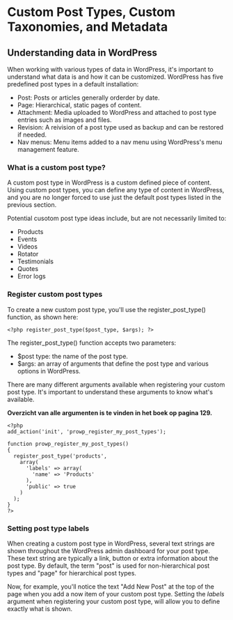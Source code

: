 # Custom Post Types, Custom Taxonomies, and Metadata

## Understanding data in WordPress

When working with various types of data in WordPress, it's important to understand what data is and how it can be customized. WordPress has five predefined post types in a default installation:

* Post: Posts or articles generally orderder by date. 
* Page: Hierarchical, static pages of content.
* Attachment: Media uploaded to WordPress and attached to post type entries such as images and files. 
* Revision: A reivision of a post type used as backup and can be restored if needed. 
* Nav menus: Menu items added to a nav menu using WordPress's menu management feature.

### What is a custom post type? 

A custom post type in WordPress is a custom defined piece of content. Using custom post types, you can define any type of content in WordPress, and you are no longer forced to use just the default post types listed in the previous section.

Potential cusotom post type ideas include, but are not necessarily limited to:
* Products
* Events
* Videos
* Rotator
* Testimonials
* Quotes
* Error logs

### Register custom post types

To create a new custom post type, you'll use the register_post_type() function, as shown here: 

```
<?php register_post_type($post_type, $args); ?>
```

The register_post_type() function accepts two parameters:
* $post type: the name of the post type.
* $args: an array of arguments that define the post type and various options in WordPress. 

There are many different arguments available when registering your custom post type. It's important to understand these arguments to know what's available. 

**Overzicht van alle argumenten is te vinden in het boek op pagina 129.**

```
<?php 
add_action('init', 'prowp_register_my_post_types');

function prowp_register_my_post_types()
{
  register_post_type('products',
    array(
      'labels' => array(
        'name' => 'Products'
      ),
      'public' => true
    )
  );
}
?>
```

### Setting post type labels

When creating a custom post type in WordPress, several text strings are shown throughout the WordPress admin dashboard for your post type. These text string are typically a link, button or extra information about the post type. By default, the term "post" is used for non-hierarchical post types and "page" for hierarchical post types.

Now, for example, you'll notice the text "Add New Post" at the top of the page when you add a now item of your custom post type. Setting the *labels* argument when registering your custom post type, will allow you to define exactly what is shown.
